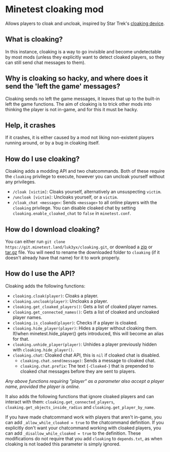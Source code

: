 # Minetest cloaking mod

Allows players to cloak and uncloak, inspired by Star Trek's [cloaking device].

## What is cloaking?

In this instance, cloaking is a way to go invisible and become undetectable by
most mods (unless they explicitly want to detect cloaked players, so they can
still send chat messages to them).

## Why is cloaking so hacky, and where does it send the 'left the game' messages?

Cloaking sends no left the game messages, it leaves that up to the built-in left
the game functions. The aim of cloaking is to trick other mods into thinking the
player is not in-game, and for this it must be hacky.

## Help, it crashes

If it crashes, it is either caused by a mod not liking non-existent players
running around, or by a bug in cloaking itself.

## How do I use cloaking?

Cloaking adds a modding API and two chatcommands. Both of these require the
`cloaking` privilege to execute, however you can uncloak yourself without any
privileges.

- `/cloak [victim]`: Cloaks yourself, alternatively an unsuspecting `victim`.
- `/uncloak [victim]`: Uncloaks yourself, or a `victim`.
- `/cloak_chat <message>`: Sends `<message>` to all online players with the
    `cloaking` privilege. You can disable cloaked chat by setting
    `cloaking.enable_cloaked_chat` to `false` in `minetest.conf`.

## How do I download cloaking?

You can either run
`git clone https://git.minetest.land/luk3yx/cloaking.git`, or download
a  [zip](https://git.minetest.land/luk3yx/cloaking/archive/master.zip) or
[tar.gz](https://git.minetest.land/luk3yx/cloaking/archive/master.tar.gz)
file. You will need to rename the downloaded folder to `cloaking` (if it
doesn't already have that name) for it to work properly.

## How do I use the API?

Cloaking adds the following functions:

- `cloaking.cloak(player)`: Cloaks a player.
- `cloaking.uncloak(player)`: Uncloaks a player.
- `cloaking.get_cloaked_players()`: Gets a list of cloaked player names.
- `cloaking.get_connected_names()`: Gets a list of cloaked and uncloaked player
    names.
- `cloaking.is_cloaked(player)`: Checks if a player is cloaked.
- `cloaking.hide_player(player)`: Hides a player without cloaking them. If/when
    minetest.hide_player() gets introduced, this will become an alias for that.
- `cloaking.unhide_player(player)`: Unhides a player previously hidden with
    `cloaking.hide_player()`.
- `cloaking.chat`: Cloaked chat API, this is `nil` if cloaked chat is disabled.
  - `cloaking.chat.send(message)`: Sends a message to cloaked chat.
  - `cloaking.chat.prefix`: The text (`-Cloaked-`) that is prepended to cloaked
    chat messages before they are sent to players.

*Any above functions requiring "player" as a parameter also accept a player name, provided the player is online.*

It also adds the following functions that ignore cloaked players and can
interact with them:
`cloaking.get_connected_players`, `cloaking.get_objects_inside_radius` and
`cloaking.get_player_by_name`.

If you have made chatcommand work with players that aren't in-game, you can add
`_allow_while_cloaked = true` to the chatcommand definition. If you explicitly
don't want your chatcommand working with cloaked players, you can add
`_disallow_while_cloaked = true` to the definition.
These modifications do not require that you add `cloaking` to `depends.txt`, as
when cloaking is not loaded this parameter is simply ignored.

[cloaking device]: https://memory-alpha.fandom.com/wiki/Cloaking_device
